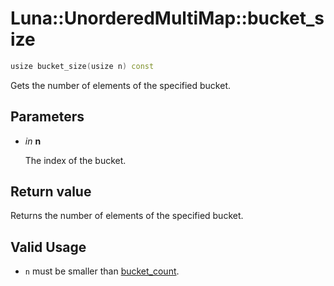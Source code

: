 # Luna::UnorderedMultiMap::bucket_size

```c++
usize bucket_size(usize n) const
```

Gets the number of elements of the specified bucket. 



## Parameters
* *in* **n**

    The index of the bucket. 

## Return value
Returns the number of elements of the specified bucket. 

## Valid Usage
* `n` must be smaller than [bucket_count](class_luna_1_1_unordered_multi_map_1ace2cb5dc8f915f78658dac76efacd4c1.md). 

